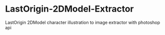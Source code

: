 # LastOrigin-2DModel-Extractor
LastOrigin 2DModel character illustration to image extractor with photoshop api
